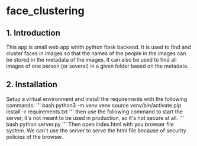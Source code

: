# face_clustering

## 1. Introduction
This app is small web app whith python flask backend.
It is used to find and cluster faces in images so that the names of the people in the images can be stored in the metadata of the images.
It can also be used to find all images of one person (or several) in a given folder based on the metadata.

## 2. Installation

Setup a virtual environment and install the requirements with the following commands:
''' bash
python3 -m venv venv
source venv/bin/activate
pip install -r requirements.txt
'''
then use the following command to start the server, it's not meant to be used in production, so it's not secure at all.
''' bash
python server.py
'''
Then open index.html with you browser file system.
We can't use the server to serve the html file because of security policies of the browser.

